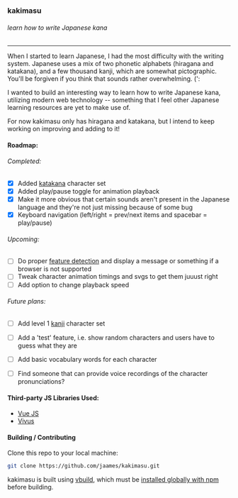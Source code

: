 ###    kakimasu
###### learn how to write Japanese kana
___

When I started to learn Japanese, I had the most difficulty with the writing system. Japanese uses a mix of two phonetic alphabets (hiragana and katakana), and a few thousand kanji, which are somewhat pictographic. You'll be forgiven if you think that sounds rather overwhelming. (':

I wanted to build an interesting way to learn how to write Japanese kana, utilizing modern web technology -- something that I feel other Japanese learning resources are yet to make use of.

For now kakimasu only has hiragana and katakana, but I intend to keep working on improving and adding to it!

#### Roadmap:

###### Completed:

 - [x] Added [katakana](https://en.wikipedia.org/wiki/Katakana) character set
 - [x] Added play/pause toggle for animation playback
 - [x] Make it more obvious that certain sounds aren't present in the Japanese language and they're not just missing because of some bug
 - [x] Keyboard navigation (left/right = prev/next items and spacebar = play/pause)

###### Upcoming:

 - [ ] Do proper [feature detection](http://responsivenews.co.uk/post/18948466399/cutting-the-mustard) and display a message or something if a browser is not supported
 - [ ] Tweak character animation timings and svgs to get them juuust right
 - [ ] Add option to change playback speed

###### Future plans:

 - [ ] Add level 1 [kanji](https://en.wikipedia.org/wiki/Kanji) character set
 - [ ] Add a 'test' feature, i.e. show random characters and users have to guess what they are
 - [ ] Add basic vocabulary words for each character
 - [ ] Find someone that can provide voice recordings of the character pronunciations?


#### Third-party JS Libraries Used:
- [Vue JS](http://vuejs.org/)
- [Vivus](https://github.com/maxwellito/vivus)

#### Building / Contributing

Clone this repo to your local machine:
```bash
git clone https://github.com/jaames/kakimasu.git
```

kakimasu is built using [vbuild](https://github.com/egoist/vbuild), which must be [installed globally with npm](https://github.com/egoist/vbuild#quick-start) before building.
